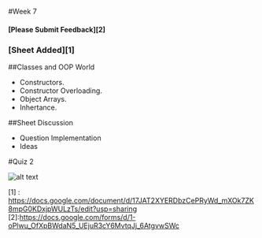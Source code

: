 #Week 7

#### [Please Submit Feedback][2]

### [Sheet Added][1] 

##Classes and OOP World
- Constructors.
- Constructor Overloading.
- Object Arrays.
- Inhertance.

##Sheet Discussion
- Question Implementation
- Ideas

#Quiz 2


![alt text](https://raw.github.com/TheNightPhoenix/AdvancedProgramming/master/week6/map.png "Class Mind Map")

[1] : https://docs.google.com/document/d/17JAT2XYERDbzCePRyWd_mXOk7ZK8mpG0KDxjpWULzTs/edit?usp=sharing
[2]:https://docs.google.com/forms/d/1-oPlwu_OfXpBWdaN5_UEjuR3cY6MvtqJj_6AtgvwSWc

